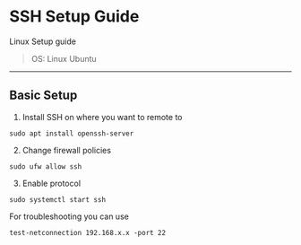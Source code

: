 # SSH Setup Guide
Linux Setup guide
> OS: Linux Ubuntu

***

## Basic Setup

1) Install SSH on where you want to remote to
```
sudo apt install openssh-server
```
2) Change firewall policies
```
sudo ufw allow ssh
```
3) Enable protocol

```
sudo systemctl start ssh
```

For troubleshooting you can use

```
test-netconnection 192.168.x.x -port 22
```